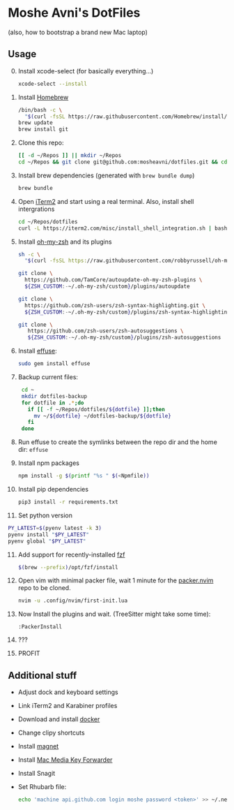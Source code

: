 # Moshe Avni's DotFiles

(also, how to bootstrap a brand new Mac laptop)

## Usage

0. Install xcode-select (for basically everything...)

   ```bash
   xcode-select --install
   ```

1. Install [Homebrew](https://brew.sh/)

   ```bash
   /bin/bash -c \
     "$(curl -fsSL https://raw.githubusercontent.com/Homebrew/install/master/install.sh)"
   brew update
   brew install git
   ```

2. Clone this repo:

   ```bash
   [[ -d ~/Repos ]] || mkdir ~/Repos
   cd ~/Repos && git clone git@github.com:mosheavni/dotfiles.git && cd dotfiles
   ```

3. Install brew dependencies (generated with `brew bundle dump`)

   ```bash
   brew bundle
   ```

4. Open [iTerm2](https://www.iterm2.com/) and start using a real terminal.
   Also, install shell intergrations

   ```bash
   cd ~/Repos/dotfiles
   curl -L https://iterm2.com/misc/install_shell_integration.sh | bash
   ```

5. Install [oh-my-zsh](https://github.com/ohmyzsh/ohmyzsh) and its plugins

   ```bash
   sh -c \
     "$(curl -fsSL https://raw.githubusercontent.com/robbyrussell/oh-my-zsh/master/tools/install.sh)"

   git clone \
     https://github.com/TamCore/autoupdate-oh-my-zsh-plugins \
     ${ZSH_CUSTOM:-~/.oh-my-zsh/custom}/plugins/autoupdate

   git clone \
     https://github.com/zsh-users/zsh-syntax-highlighting.git \
     ${ZSH_CUSTOM:-~/.oh-my-zsh/custom}/plugins/zsh-syntax-highlighting

   git clone \
      https://github.com/zsh-users/zsh-autosuggestions \
      ${ZSH_CUSTOM:-~/.oh-my-zsh/custom}/plugins/zsh-autosuggestions
   ```

6. Install [effuse](https://github.com/jeromelefeuvre/effuse):

   ```bash
   sudo gem install effuse
   ```

7. Backup current files:

   ```bash
    cd ~
    mkdir dotfiles-backup
    for dotfile in .*;do
      if [[ -f ~/Repos/dotfiles/${dotfile} ]];then
        mv ~/${dotfile} ~/dotfiles-backup/${dotfile}
      fi
    done
   ```

8. Run effuse to create the symlinks between the repo dir and the home dir:
   `effuse`

9. Install npm packages

   ```bash
   npm install -g $(printf "%s " $(<Npmfile))
   ```

10. Install pip dependencies

    ```bash
    pip3 install -r requirements.txt
    ```

11. Set python version

  ```bash
  PY_LATEST=$(pyenv latest -k 3)
  pyenv install "$PY_LATEST"
  pyenv global "$PY_LATEST"
  ```

11. Add support for recently-installed [fzf](https://github.com/junegunn/fzf)

    ```bash
    $(brew --prefix)/opt/fzf/install
    ```

12. Open vim with minimal packer file, wait 1 minute for the [packer.nvim](https://github.com/wbthomason/packer.nvim) repo to be cloned.

    ```bash
    nvim -u .config/nvim/first-init.lua
    ```

13. Now Install the plugins and wait. (TreeSitter might take some time):

    ```vim
    :PackerInstall
    ```

14. ???

15. PROFIT

## Additional stuff

- Adjust dock and keyboard settings

- Link iTerm2 and Karabiner profiles

- Download and install [docker](https://www.docker.com/products/docker-desktop)

- Change clipy shortcuts

- Install [magnet](https://apps.apple.com/us/app/magnet/id441258766?mt=12)

- Install [Mac Media Key Forwarder](https://github.com/milgra/macmediakeyforwarder)

- Install Snagit

- Set Rhubarb file:

  ```bash
  echo 'machine api.github.com login moshe password <token>' >> ~/.netrc
  ```
